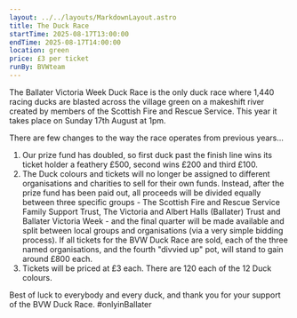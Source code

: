 ```yaml
---
layout: ../../layouts/MarkdownLayout.astro
title: The Duck Race
startTime: 2025-08-17T13:00:00
endTime: 2025-08-17T14:00:00
location: green
price: £3 per ticket
runBy: BVWteam
---
```

The Ballater Victoria Week Duck Race is the only duck race where 1,440 racing  ducks are blasted across the village green on a makeshift river created by members of the Scottish Fire and Rescue Service.
This year it takes place on Sunday 17th August at 1pm.

There are few changes to the way the race operates from previous years...
1) Our prize fund has doubled, so first duck past the finish line wins its ticket holder a feathery £500, second wins £200 and third £100.
2) The Duck colours and tickets will no longer be assigned to different organisations and charities to sell for their own funds. Instead, after the prize fund has been paid out, all proceeds will be divided equally between three specific groups - The Scottish Fire and Rescue Service Family Support Trust, The Victoria and Albert Halls (Ballater) Trust and Ballater Victoria Week - and the final quarter will be made available and split between local groups and organisations (via a very simple bidding process). If all tickets for the BVW Duck Race are sold, each of the three named organisations, and the fourth "divvied up" pot, will stand to gain around £800 each.
3) Tickets will be priced at £3 each. There are 120 each of the 12 Duck colours.

Best of luck to everybody and every duck, and thank you for your support of the BVW Duck Race.
#onlyinBallater

